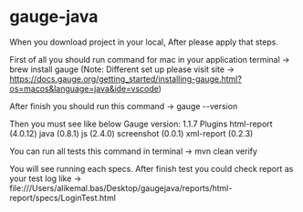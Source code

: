 # gauge-java

When you download project in your local, After please apply that steps.

First of all you should run command for mac in your application terminal -> brew install gauge (Note: Different set up please visit site -> https://docs.gauge.org/getting_started/installing-gauge.html?os=macos&language=java&ide=vscode)

After finish you should run this command -> gauge --version

Then you must see like below Gauge version: 1.1.7 Plugins html-report (4.0.12) java (0.8.1) js (2.4.0) screenshot (0.0.1) xml-report (0.2.3)

You can run all tests this command in terminal -> mvn clean verify

You will see running each specs. After finish test you could check report as your test log like -> file:///Users/alikemal.bas/Desktop/gaugejava/reports/html-report/specs/LoginTest.html
